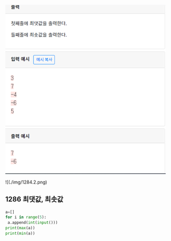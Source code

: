 ![image-20200509114522168](./img/1286.png)

![(./img/1284.2.png)

## 1286  최댓값, 최솟값

 ```python
a=[]
for i in range(5):
  a.append(int(input()))
print(max(a))
print(min(a))
 ```

